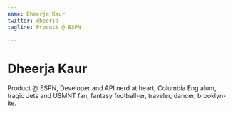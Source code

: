 ```yaml
---
name: Dheerja Kaur
twitter: dheerja
tagline: Product @ ESPN

---
```


# Dheerja Kaur
Product @ ESPN, Developer and API nerd at heart, Columbia Eng alum, tragic Jets and USMNT fan, fantasy football-er, traveler, dancer, brooklyn-ite.
